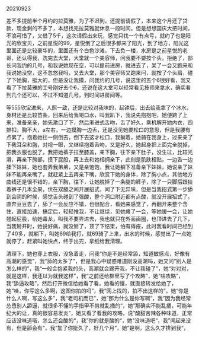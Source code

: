 20210923

差不多提前半个月约的拉莫雅，为了不迟到，还提前请假了，本来这个月还了贷款，现金剩的不多了，本想找完拉莫雅就休息一段时间，但是想想国庆大把时间，不浪可惜了，又借了5千，这次请假出来玩，感觉只找一个有点亏，就约了也是阳光的欣宝贝，之前星悦的99，星悦倒了之后很多都来了阳光，到了地方，阳光这里面还是比较豪华的，里面还有个白色沙滩，下去负一楼，水房是之前星悦的老哥，还认得我，洗完去大堂，大堂就一个美容师，问我要不要按个头，拒绝了，部长问我约的几号，和我说她现在空，可以提前进房，就进去了，呆了一会又跑来和我说她没空，这不忽悠我吗，又去大堂，那个美容师又跑来问，就按了个头肩，碰了下她胸，挺大的，但是没让我摸，问我约的几号，说这里的五个6很好看，我又看了下拉莫雅的工号刚好五个6，还说在这大堂可以经常看见技师来拿水，确实看到几个还可以，不过不知道几号，到时间进房间等。

等555欣宝进来，人照一致，还是比较对我味的，起钟后，出去给我拿了个冰水，身材还是比较苗条，回来后给我喝口水，叫我趴下，我说先抱抱吧，她便跨了上来，准备亲亲，她先漱口了下，然后渐进式舌吻，舌了好久，乘机解开她内衣，四排扣，胸不大，a左右，一边摸胸一边舌，还是没见她要松口的意思，但是我腰有点累了，抱着她往一侧倒去，倒下去这才松口，我躺着，她骑在我身上，过来亲了下我耳朵和胸，对视一眼，又继续抱着舌吻，又是好久，她起身把上面完全脱掉，把我衣服也脱了，我把她裤子拉至膝盖，亲下胸，往下亲下肚子，没生过，比较光滑，再亲下胯部，摸下屁股，再上去和她相拥亲下，此刻是肌肤相贴，一边舌一边揉下妹妹，她也套弄我弟弟，又是亲饱饱，我让她躺下准备亲下妹妹，她说亲了妹妹不能再亲嘴了，就赶紧上去再亲下嘴，欣赏下她的身体，除了胸小点，其他地方曲线还是很不错的，亲下胸，往下，让她脱掉了一条腿的裤子，除了一只脚后跟挂着裤子几本全果，伏在双腿之间开展招式，闻了下无异味，但是当我招式第一步舔到会阴的时候，感觉舌头碰到了强酸，整个洞口附近都有点酸，就没开展招式了，直奔豆豆去了，舔了一会反应不错，也很配合，看她来感觉了，再翻开来整个含住，直接加速，搞定后，轻轻推我，不让继续，见她瘫了一会，等她缓一会，让她翘起屁股，给她毒龙，叫我不要弄进去，我也就只在外面画圈，也顶进去了几下，当我掰开时，她说好痛，就没掰了，顶了下结束，怕有痔疮，此时我看时间已经到了40多，就躺下，叫她69给我打，就69骑了上来，出水的时候，感觉出了一点她就停了，赶紧叫她快点，终于出完，拿纸给我清理。

清理下，她也穿上衣服，没急着走，问我“你是不是经常舔，知道敏感点，好像有高潮的感觉”，我“舔的太多了”，但是我心中疑惑难道刚没高潮吗，她又问“别人是怎么样的”，我“一般会抱紧我的头，高潮就会踢开我，不让我碰了”，她“对对对，就是这样，我还以为就我这样”，我“之前还给群里写了个攻略”，她“啥攻略”，我“舔逼攻略”，然后打开微信给她看了看，她看的慢，就直接转发给她了，她“哇，你写这么多啊，这图你拍的吗”，我“网上找的，拍不出这样的”，她“你是什么人啊，写这么多”，我“老司机而已”，她”那为什么是你写啊“，我”因为我经常怂恿别人舔逼，就很多不懂的手指甲不剪就乱捅的“，她”那确实不能乱捅，可能年纪大的让，真的很容易发炎“，她又看了看我的攻略，说”酸甜苦辣各种味道，正常应该没味道哦，怎么还会酸的“，我”你的就是酸的“，她”没味道吧“，我”闻起来没有，但是舔会有“，我”加了你挺久了，好几个月“，她”是啊，这么久才排到我“，

